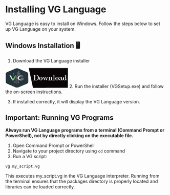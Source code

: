 # Installing VG Language
VG Language is easy to install on Windows. Follow the steps below to set up VG Language on your system.


## Windows Installation 🖥️
1.  Download the VG Language installer

[![Download](assets/download-button.png)](https://github.com/Husseinabdulameer11/vg-lang/releases/latest/download/VGSetup.exe)
2. Run the installer (VGSetup.exe) and follow the on-screen instructions.

3. If installed correctly, it will display the VG Language version.

## Important: Running VG Programs
**Always run VG Language programs from a terminal (Command Prompt or PowerShell), not by directly clicking on the executable file.**

1. Open Command Prompt or PowerShell
2. Navigate to your project directory using `cd` command
3. Run a VG script:
```sh
vg my_script.vg
```

This executes my_script.vg in the VG Language interpreter. Running from the terminal ensures that the packages directory is properly located and libraries can be loaded correctly.